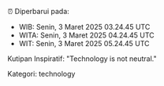 ⏰ Diperbarui pada:
- WIB: Senin, 3 Maret 2025 03.24.45 UTC
- WITA: Senin, 3 Maret 2025 04.24.45 UTC
- WIT: Senin, 3 Maret 2025 05.24.45 UTC

Kutipan Inspiratif:
"Technology is not neutral."


Kategori: technology

